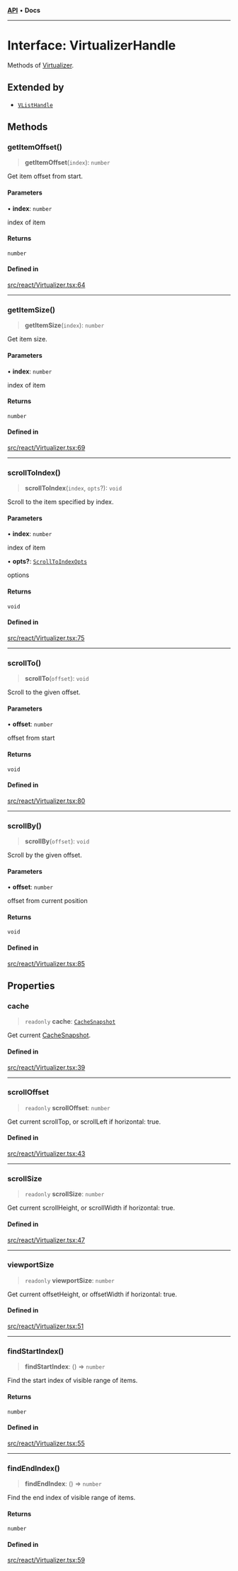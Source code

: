 [**API**](../../API.md) • **Docs**

***

# Interface: VirtualizerHandle

Methods of [Virtualizer](../functions/Virtualizer.md).

## Extended by

- [`VListHandle`](VListHandle.md)

## Methods

### getItemOffset()

> **getItemOffset**(`index`): `number`

Get item offset from start.

#### Parameters

• **index**: `number`

index of item

#### Returns

`number`

#### Defined in

[src/react/Virtualizer.tsx:64](https://github.com/inokawa/virtua/blob/7b801f16c7f1cf5eb033801b816966faaa8a6b18/src/react/Virtualizer.tsx#L64)

***

### getItemSize()

> **getItemSize**(`index`): `number`

Get item size.

#### Parameters

• **index**: `number`

index of item

#### Returns

`number`

#### Defined in

[src/react/Virtualizer.tsx:69](https://github.com/inokawa/virtua/blob/7b801f16c7f1cf5eb033801b816966faaa8a6b18/src/react/Virtualizer.tsx#L69)

***

### scrollToIndex()

> **scrollToIndex**(`index`, `opts`?): `void`

Scroll to the item specified by index.

#### Parameters

• **index**: `number`

index of item

• **opts?**: [`ScrollToIndexOpts`](ScrollToIndexOpts.md)

options

#### Returns

`void`

#### Defined in

[src/react/Virtualizer.tsx:75](https://github.com/inokawa/virtua/blob/7b801f16c7f1cf5eb033801b816966faaa8a6b18/src/react/Virtualizer.tsx#L75)

***

### scrollTo()

> **scrollTo**(`offset`): `void`

Scroll to the given offset.

#### Parameters

• **offset**: `number`

offset from start

#### Returns

`void`

#### Defined in

[src/react/Virtualizer.tsx:80](https://github.com/inokawa/virtua/blob/7b801f16c7f1cf5eb033801b816966faaa8a6b18/src/react/Virtualizer.tsx#L80)

***

### scrollBy()

> **scrollBy**(`offset`): `void`

Scroll by the given offset.

#### Parameters

• **offset**: `number`

offset from current position

#### Returns

`void`

#### Defined in

[src/react/Virtualizer.tsx:85](https://github.com/inokawa/virtua/blob/7b801f16c7f1cf5eb033801b816966faaa8a6b18/src/react/Virtualizer.tsx#L85)

## Properties

### cache

> `readonly` **cache**: [`CacheSnapshot`](CacheSnapshot.md)

Get current [CacheSnapshot](CacheSnapshot.md).

#### Defined in

[src/react/Virtualizer.tsx:39](https://github.com/inokawa/virtua/blob/7b801f16c7f1cf5eb033801b816966faaa8a6b18/src/react/Virtualizer.tsx#L39)

***

### scrollOffset

> `readonly` **scrollOffset**: `number`

Get current scrollTop, or scrollLeft if horizontal: true.

#### Defined in

[src/react/Virtualizer.tsx:43](https://github.com/inokawa/virtua/blob/7b801f16c7f1cf5eb033801b816966faaa8a6b18/src/react/Virtualizer.tsx#L43)

***

### scrollSize

> `readonly` **scrollSize**: `number`

Get current scrollHeight, or scrollWidth if horizontal: true.

#### Defined in

[src/react/Virtualizer.tsx:47](https://github.com/inokawa/virtua/blob/7b801f16c7f1cf5eb033801b816966faaa8a6b18/src/react/Virtualizer.tsx#L47)

***

### viewportSize

> `readonly` **viewportSize**: `number`

Get current offsetHeight, or offsetWidth if horizontal: true.

#### Defined in

[src/react/Virtualizer.tsx:51](https://github.com/inokawa/virtua/blob/7b801f16c7f1cf5eb033801b816966faaa8a6b18/src/react/Virtualizer.tsx#L51)

***

### findStartIndex()

> **findStartIndex**: () => `number`

Find the start index of visible range of items.

#### Returns

`number`

#### Defined in

[src/react/Virtualizer.tsx:55](https://github.com/inokawa/virtua/blob/7b801f16c7f1cf5eb033801b816966faaa8a6b18/src/react/Virtualizer.tsx#L55)

***

### findEndIndex()

> **findEndIndex**: () => `number`

Find the end index of visible range of items.

#### Returns

`number`

#### Defined in

[src/react/Virtualizer.tsx:59](https://github.com/inokawa/virtua/blob/7b801f16c7f1cf5eb033801b816966faaa8a6b18/src/react/Virtualizer.tsx#L59)
